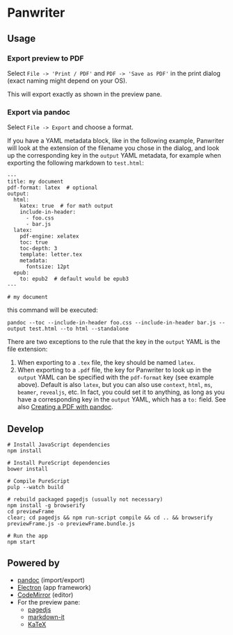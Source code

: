# Panwriter

## Usage

### Export preview to PDF

Select `File -> 'Print / PDF'` and `PDF -> 'Save as PDF'` in the print dialog (exact naming might depend on your OS).

This will export exactly as shown in the preview pane.

### Export via pandoc

Select `File -> Export` and choose a format.

If you have a YAML metadata block, like in the following example, Panwriter will look at the extension of the filename you chose in the dialog, and look up the corresponding key in the `output` YAML metadata, for example when exporting the following markdown to `test.html`:

    ---
    title: my document
    pdf-format: latex  # optional
    output:
      html:
        katex: true  # for math output
        include-in-header:
          - foo.css
          - bar.js
      latex:
        pdf-engine: xelatex
        toc: true
        toc-depth: 3
        template: letter.tex
        metadata:
          fontsize: 12pt
      epub:
        to: epub2  # default would be epub3
    ---
    
    # my document

this command will be executed:

    pandoc --toc --include-in-header foo.css --include-in-header bar.js --output test.html --to html --standalone

There are two exceptions to the rule that the key in the `output` YAML is the file extension:

1. When exporting to a `.tex` file, the key should be named `latex`.
2. When exporting to a `.pdf` file, the key for Panwriter to look up in the `output` YAML can be specified with the `pdf-format` key (see example above). Default is also `latex`, but you can also use `context`, `html`, `ms`, `beamer`, `revealjs`, etc.  In fact, you could set it to anything, as long as you have a corresponding key in the `output` YAML, which has a `to:` field. See also [Creating a PDF with pandoc](http://pandoc.org/MANUAL.html#creating-a-pdf).

## Develop

    # Install JavaScript dependencies
    npm install

    # Install PureScript dependencies
    bower install

    # Compile PureScript
    pulp --watch build

    # rebuild packaged pagedjs (usually not necessary)
    npm install -g browserify
    cd previewFrame
    clear; cd pagedjs && npm run-script compile && cd .. && browserify previewFrame.js -o previewFrame.bundle.js

    # Run the app
    npm start

## Powered by

- [pandoc](http://pandoc.org/MANUAL.html) (import/export)
- [Electron](https://electronjs.org/docs/tutorial/application-architecture) (app framework)
- [CodeMirror](https://codemirror.net) (editor)
- For the preview pane:
  - [pagedjs](https://gitlab.pagedmedia.org/tools/pagedjs)
  - [markdown-it](https://github.com/markdown-it/markdown-it#markdown-it)
  - [KaTeX](https://katex.org)

